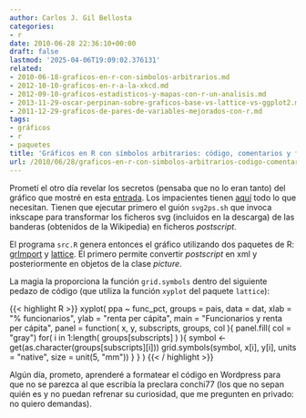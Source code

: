 ```yaml
---
author: Carlos J. Gil Bellosta
categories:
- r
date: 2010-06-28 22:36:10+00:00
draft: false
lastmod: '2025-04-06T19:09:02.376131'
related:
- 2010-06-18-graficos-en-r-con-simbolos-arbitrarios.md
- 2012-10-10-graficos-en-r-a-la-xkcd.md
- 2012-09-10-graficos-estadisticos-y-mapas-con-r-un-analisis.md
- 2013-11-29-oscar-perpinan-sobre-graficos-base-vs-lattice-vs-ggplot2.md
- 2011-12-29-graficos-de-pares-de-variables-mejorados-con-r.md
tags:
- gráficos
- r
- paquetes
title: 'Gráficos en R con símbolos arbitrarios: código, comentarios y fin'
url: /2010/06/28/graficos-en-r-con-simbolos-arbitrarios-codigo-comentarios-y-fin/
---
```


Prometí el otro día revelar los secretos (pensaba que no lo eran tanto) del gráfico que mostré en esta [entrada](http://www.datanalytics.com/2010/06/18/graficos-en-r-con-simbolos-arbitrarios/). Los impacientes tienen [aquí](/uploads/grafico_banderas.zip) todo lo que necesitan. Tienen que ejecutar primero el guión `svg2ps.sh` que invoca inkscape para transformar los ficheros svg (incluidos en la descarga) de las banderas (obtenidos de la Wikipedia) en ficheros _postscript_.

El programa `src.R` genera entonces el gráfico utilizando dos paquetes de R: [grImport](http://cran.r-project.org/web/packages/grImport/index.html) y [lattice](http://cran.r-project.org/web/packages/lattice/index.html). El primero permite convertir _postscript_ en xml y posteriormente en objetos de la clase _picture_.

La magia la proporciona la función `grid.symbols` dentro del siguiente pedazo de código (que utiliza la función `xyplot` del paquete `lattice`):

{{< highlight R >}}
xyplot( ppa ~ func_pct,
    groups = pais, data = dat,
    xlab = "% funcionarios", ylab = "renta per cápita",
    main = "Funcionarios y renta per cápita",
    panel = function( x, y, subscripts, groups, col ){
        panel.fill( col = "gray")
        for( i in 1:length( groups[subscripts] ) ){
            symbol <- get(as.character(groups[subscripts][i]))
            grid.symbols(symbol,
                x[i], y[i],
                units = "native",
                size = unit(5, "mm"))
        }
    }
)
{{< / highlight >}}

Algún día, prometo, aprenderé a formatear el código en Wordpress para que no se parezca al que escribía la preclara conchi77 (los que no sepan quién es y no puedan refrenar su curiosidad, que me pregunten en privado: no quiero demandas).